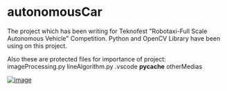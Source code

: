 # autonomousCar
The project which has been writing for Teknofest "Robotaxi-Full Scale Autonomous Vehicle" Competition. Python and OpenCV Library have been using on this project.

Also these are protected files for importance of project:
imageProcessing.py
lineAlgorithm.py
.vscode
__pycache__
otherMedias

[![image](https://i.hizliresim.com/AG2O4r.png)](https://hizliresim.com/AG2O4r)
